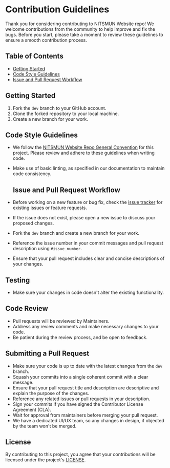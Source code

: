 # Contribution Guidelines
Thank you for considering contributing to NITSMUN Website repo! We welcome contributions from the community to help improve and fix the bugs. Before you start, please take a moment to review these guidelines to ensure a smooth contribution process.

## Table of Contents
- [Getting Started](#getting-started)
- [Code Style Guidelines](#code-style-guidelines)
- [Issue and Pull Request Workflow](#issue-and-pull-request-workflow)

## Getting Started
1. Fork  the `dev` branch to your GitHub account.
2. Clone the forked repository to your local machine.
3. Create a new branch for your work.

## Code Style Guidelines

- We follow the [NITSMUN Website Repo General Convention]() for this project. Please review and adhere to these guidelines when writing code.
- Make use of basic linting, as specified in our documentation to maintain code consistency.

  ## Issue and Pull Request Workflow
- Before working on a new feature or bug fix, check the [issue tracker]() for existing issues or feature requests.
- If the issue does not exist, please open a new issue to discuss your proposed changes.
- Fork the `dev` branch and create a new branch for your work.
- Reference the issue number in your commit messages and pull request description using `#issue_number`.
- Ensure that your pull request includes clear and concise descriptions of your changes.

## Testing
- Make sure your changes in code doesn't alter the existing functionality.

## Code Review

- Pull requests will be reviewed by Maintainers.
- Address any review comments and make necessary changes to your code.
- Be patient during the review process, and be open to feedback.

## Submitting a Pull Request

- Make sure your code is up to date with the latest changes from the `dev` branch.
- Squash your commits into a single coherent commit with a clear message.
- Ensure that your pull request title and description are descriptive and explain the purpose of the changes.
- Reference any related issues or pull requests in your description.
- Sign your commits if you have signed the Contributor License Agreement (CLA).
- Wait for approval from maintainers before merging your pull request.
- We have a dedicated UI/UX team, so any changes in design, if objected by the team won't be merged.

## License

By contributing to this project, you agree that your contributions will be licensed under the project's [LICENSE]().
